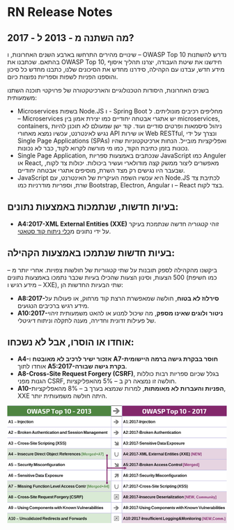 # RN Release Notes

## מה השתנה מ - 2013 ל - 2017?

שינויים מהירים התרחשו בארבע השנים האחרונות, ו – OWASP Top 10 נדרש להשתנות בהתאם. שכתבנו את OWASP Top 10, חידשנו את שיטת העבודה, יצרנו תהליך איסוף מידע חדש, עבדנו עם הקהילה, סידרנו מחדש את הסיכונים שלנו, כתבנו מחדש כל סיכון והוספנו הפניות לשפות וספריות נפוצות כיום.

בשנים האחרונות, היסודות הטכנולוגיים והארכיטקטורה של פרויקטי תוכנה השתנו משמעותית:
- Microservices בשפות Node.JS ו -  Spring Boot מחליפים רכיבים מונוליתים. ל – Microservices יש אתגרי אבטחה יחודיים כמו יצירת אמון בין microservices, containers, ניהול סיסמאות ופרטים סודיים ועוד. קוד ישן שמעולם לא תוכנן להיות נגיש לאינטרנט, עכשיו נמצא מאחורי API או שירות Web RESTful, ונצרך על ידי  Single Page Applications (SPAs) ואפליקציות מובייל. הנחות ארכיטקטוניות שהיו נכונות בזמן כתיבת הקוד, כמו מי מורשה לקרוא לקוד, כבר לא נכונות.
- Single Page Application, שנכתבים באמצעות ספריות JavaScript כמו Anguler או React, מאפשרים ליצור ממשק קצה מודולארי ועשיר ביכולות. יכולות צד לקוח, שבעבר היו נגישים רק מצד השרת, מוסיפים אתגרי אבטחה יחודיים.
- JavaScript היא עכשיו השפה העיקרית של האינטרנט, עם Node.JS לכתיבת צד שרת, וספריות מודרניות כמו Bootstrap, Electron, Angular ו – React בצד לקוח.

## בעיות חדשות, שנתמכות באמצעות נתונים:
- **A4:2017-XML External Entities (XXE)** זוהי קטגוריה חדשה שנתמכת בעיקר על ידי נתונים מ[כלי ניתוח קוד סטאטי](https://owasp.org/www-community/Source_Code_Analysis_Tools).

## בעיות חדשות שנתמכו באמצעות הקהילה:
ביקשנו מהקהילה לספק תובנות על שתי קטגוריות של חולשות צפויות. אחרי יותר מ – 500 הצעות, וסינון הצעות שהכילו בעיות שכבר נתמכו באמצעות נתונים (כמו חשיפת מידע רגיש ו – XXE), שתי הבעיות החדשות הן:
- **A8:2017-סירלוז לא בטוח**, חולשה שמאפשרת הרצת קוד מרחוק, או פעולות על מידע רגיש ברכיבים הנגועים.
- **A10:2017-ניטור ולוגים שאינו מספק**, מה שיכול למנוע או להאט משמעותית זיהוי של פעילות זדונית וחדירה, מענה לתקלה וניתוח דיגיטלי.

## אוחדו או הוסרו, אבל לא נשכחו: 
- **A4-אזכור ישיר לרכיב לא מאובטח** ו **A7-חוסר בבקרת גישה ברמה היישומית** אוחדו לתוך **A5:2017-בקרת גישה שבורה**.
- **A8-Cross-Site Request Forgery (CSRF)**, בגלל שכיום ספריות רבות כוללות הגנות מפני CSRF, חולשה זו נמצאה רק ב – 5%  מהאפליקציות.
- **A10-הפניות והעברות לא מאומתות**, למרות שנמצא בערך ב – 8% מהאפליקציות, XXE היתה חולשה משמעותית יותר.

![0x06-release-notes-1](images/0x06-release-notes-1.png)
